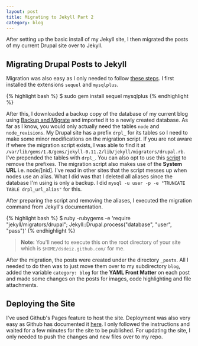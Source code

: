 ```yaml
---
layout: post
title: Migrating to Jekyll Part 2
category: blog
---
```


After setting up the basic install of my Jekyll site, I then migrated the posts of my current Drupal site over to Jekyll.

## Migrating Drupal Posts to Jekyll

Migration was also easy as I only needed to follow [these steps](https://github.com/mojombo/jekyll/wiki/Blog-Migrations). I first installed the extensions `sequel` and `mysqlplus`.

{% highlight bash %}
$ sudo gem install sequel mysqlplus
{% endhighlight %}

After this, I downloaded a backup copy of the database of my current blog using [Backup and Migrate](http://drupal.org/project/backup_migrate) and imported it to a newly created database. As far as I know, you would only actually need the tables `node` and `node_revisions`. My Drupal site has a prefix `drpl_` for its tables so I need to make some minor modifications on the migration script. If you are not aware if where the migration script exists, I was able to find it at `/var/lib/gems/1.8/gems/jekyll-0.11.2/lib/jekyll/migrators/drupal.rb`. I've prepended the tables with `drpl_`. You can also opt to use this [script](http://drupal.org/node/403742) to remove the prefixes. The migration script also makes use of the **System URL** i.e. node/\[nid\]. I've read in other sites that the script messes up when nodes use an alias. What I did was that I deleted all aliases since the database I'm using is only a backup. I did `mysql -u user -p -e "TRUNCATE TABLE drpl_url_alias"` for this.

After preparing the script and removing the aliases, I executed the migration command from Jekyll's documentation.

{% highlight bash %}
$ ruby -rubygems -e 'require "jekyll/migrators/drupal"; Jekyll::Drupal.process("database", "user", "pass")'
{% endhighlight %}

> **Note:** You'll need to execute this on the root directory of your site which is `$HOME/dsdeiz.github.com/` for me.

After the migration, the posts were created under the directory `_posts`. All I needed to do then was to just move them over to my subdirectory `blog`, added the variable `category: blog` for the **YAML Front Matter** on each post and made some changes on the posts for images, code highlighting and file attachments.

## Deploying the Site

I've used Github's Pages feature to host the site. Deployment was also very easy as Github has documented it [here](http://pages.github.com/). I only followed the instructions and waited for a few minutes for the site to be published. For updating the site, I only needed to push the changes and new files over to my repo.
